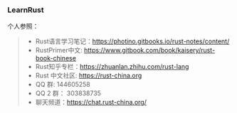 ### LearnRust
个人参照：
> - Rust语言学习笔记：https://photino.gitbooks.io/rust-notes/content/
> - RustPrimer中文: https://www.gitbook.com/book/kaisery/rust-book-chinese
> - Rust知乎专栏：https://zhuanlan.zhihu.com/rust-lang
> - Rust 中文社区: https://rust-china.org
> - QQ 群: 144605258
> - QQ 2 群： 303838735
> - 聊天频道：https://chat.rust-china.org/
